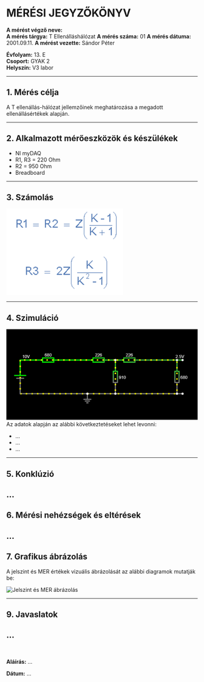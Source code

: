 
# MÉRÉSI JEGYZŐKÖNYV

**A mérést végző neve:**  
**A mérés tárgya:** T Ellenálláshálózat
**A mérés száma:**  01
**A mérés dátuma:** 2001.09.11.
**A mérést vezette:** Sándor Péter  

**Évfolyam:** 13. E  
**Csoport:** GYAK 2  
**Helyszín:** V3 labor   

---

## 1. Mérés célja
A T ellenállás-hálózat jellemzőinek meghatározása a megadott ellenállásértékek alapján.

---

## 2. Alkalmazott mérőeszközök és készülékek

- NI myDAQ
- R1, R3 = 220 Ohm
- R2 = 950 Ohm
- Breadboard
---


## 3. Számolás
![Képlet](https://github.com/krstf-szb/tavkozles/blob/main/jegyzokonyv/T-ellenallas-halozat/Kepek/keplet.png)

---

## 4. Szimuláció
![](https://github.com/krstf-szb/tavkozles/blob/main/jegyzokonyv/T-ellenallas-halozat/Kepek/szimulacio.png)
Az adatok alapján az alábbi következtetéseket lehet levonni:

- ...
- ...
- ...
---

## 5. Konklúzió
...
---

## 6. Mérési nehézségek és eltérések
...
---

## 7. Grafikus ábrázolás
A jelszint és MER értékek vizuális ábrázolását az alábbi diagramok mutatják be:

![Jelszint és MER ábrázolás](...) 

---

## 9. Javaslatok
...
---



</details>


<br>

**Aláírás:** ...

**Dátum:** ...
